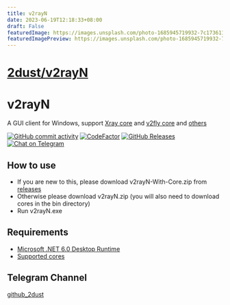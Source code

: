 ```yaml
---
title: v2rayN
date: 2023-06-19T12:18:33+08:00
draft: False
featuredImage: https://images.unsplash.com/photo-1685945719932-7c173611d4e2?ixid=M3w0NjAwMjJ8MHwxfHJhbmRvbXx8fHx8fHx8fDE2ODcxNDgxMjJ8&ixlib=rb-4.0.3
featuredImagePreview: https://images.unsplash.com/photo-1685945719932-7c173611d4e2?ixid=M3w0NjAwMjJ8MHwxfHJhbmRvbXx8fHx8fHx8fDE2ODcxNDgxMjJ8&ixlib=rb-4.0.3
---
```


# [2dust/v2rayN](https://github.com/2dust/v2rayN)

# v2rayN
A GUI client for Windows, support [Xray core](https://github.com/XTLS/Xray-core) and [v2fly core](https://github.com/v2fly/v2ray-core) and [others](https://github.com/2dust/v2rayN/wiki/List-of-supported-cores)


[![GitHub commit activity](https://img.shields.io/github/commit-activity/m/2dust/v2rayN)](https://github.com/2dust/v2rayN/commits/master)
[![CodeFactor](https://www.codefactor.io/repository/github/2dust/v2rayn/badge)](https://www.codefactor.io/repository/github/2dust/v2rayn)
[![GitHub Releases](https://img.shields.io/github/downloads/2dust/v2rayN/latest/total?logo=github)](https://github.com/2dust/v2rayN/releases)
[![Chat on Telegram](https://img.shields.io/badge/Chat%20on-Telegram-brightgreen.svg)](https://t.me/v2rayn)


## How to use
- If you are new to this, please download v2rayN-With-Core.zip from [releases](https://github.com/2dust/v2rayN/releases)
- Otherwise please download v2rayN.zip (you will also need to download cores in the bin directory)
- Run v2rayN.exe

## Requirements  
- [Microsoft .NET 6.0 Desktop Runtime ](https://download.visualstudio.microsoft.com/download/pr/513d13b7-b456-45af-828b-b7b7981ff462/edf44a743b78f8b54a2cec97ce888346/windowsdesktop-runtime-6.0.15-win-x64.exe)
- [Supported cores](https://github.com/2dust/v2rayN/wiki/List-of-supported-cores)


## Telegram Channel
[github_2dust](https://t.me/github_2dust)
